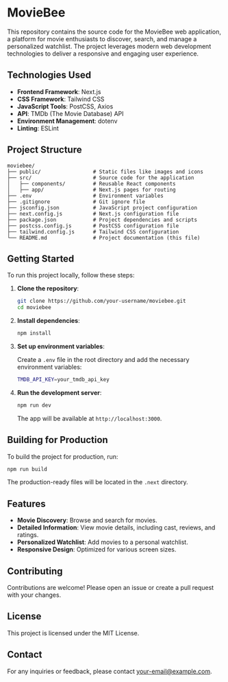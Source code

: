 # MovieBee

This repository contains the source code for the MovieBee web application, a platform for movie enthusiasts to discover, search, and manage a personalized watchlist. The project leverages modern web development technologies to deliver a responsive and engaging user experience.

## Technologies Used

- **Frontend Framework**: Next.js
- **CSS Framework**: Tailwind CSS
- **JavaScript Tools**: PostCSS, Axios
- **API**: TMDb (The Movie Database) API
- **Environment Management**: dotenv
- **Linting**: ESLint

## Project Structure

```
moviebee/
├── public/                 # Static files like images and icons
├── src/                    # Source code for the application
│   ├── components/         # Reusable React components
│   ├── app/                # Next.js pages for routing
├── .env                    # Environment variables
├── .gitignore              # Git ignore file
├── jsconfig.json           # JavaScript project configuration
├── next.config.js          # Next.js configuration file
├── package.json            # Project dependencies and scripts
├── postcss.config.js       # PostCSS configuration file
├── tailwind.config.js      # Tailwind CSS configuration
└── README.md               # Project documentation (this file)
```

## Getting Started

To run this project locally, follow these steps:

1. **Clone the repository**:

   ```bash
   git clone https://github.com/your-username/moviebee.git
   cd moviebee
   ```

2. **Install dependencies**:

   ```bash
   npm install
   ```

3. **Set up environment variables**:

   Create a `.env` file in the root directory and add the necessary environment variables:

   ```bash
   TMDB_API_KEY=your_tmdb_api_key
   ```

4. **Run the development server**:

   ```bash
   npm run dev
   ```

   The app will be available at `http://localhost:3000`.

## Building for Production

To build the project for production, run:

```bash
npm run build
```

The production-ready files will be located in the `.next` directory.

## Features

- **Movie Discovery**: Browse and search for movies.
- **Detailed Information**: View movie details, including cast, reviews, and ratings.
- **Personalized Watchlist**: Add movies to a personal watchlist.
- **Responsive Design**: Optimized for various screen sizes.

## Contributing

Contributions are welcome! Please open an issue or create a pull request with your changes.

## License

This project is licensed under the MIT License.

## Contact

For any inquiries or feedback, please contact [your-email@example.com](mailto:your-email@example.com).
